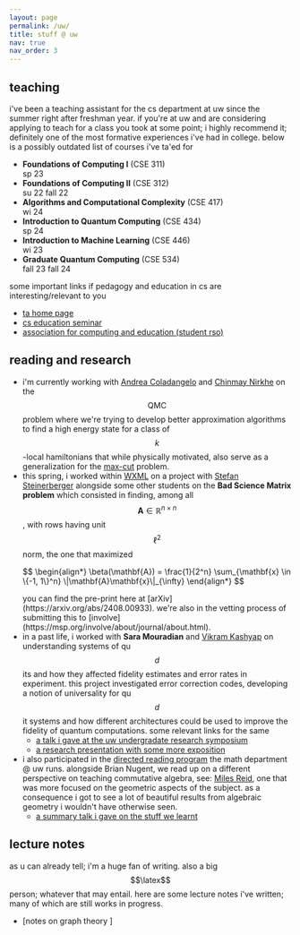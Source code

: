 ```yaml
---
layout: page
permalink: /uw/
title: stuff @ uw
nav: true
nav_order: 3
---
```


## teaching

i've been a teaching assistant for the cs department at uw since the summer right after freshman year. if you're at uw and are considering applying to teach for a class you took at some point; i highly recommend it; definitely one of the most formative experiences i've had in college. below is a possibly outdated list of courses i've ta'ed for

<ul class="list-group list-group-flush">
  <li class="list-group-item d-flex justify-content-between align-items-center flex-column flex-sm-row">
    <div><strong>Foundations of Computing I</strong> (CSE 311)</div>
    <div><span class="badge bg-info text-dark">sp 23</span></div>
  </li>
  <li class="list-group-item d-flex justify-content-between align-items-center flex-column flex-sm-row">
    <div><strong>Foundations of Computing II</strong> (CSE 312)</div>
    <div>
      <span class="badge bg-info text-dark">su 22</span>
      <span class="badge bg-info text-dark">fall 22</span>
    </div>
  </li>
  <li class="list-group-item d-flex justify-content-between align-items-center flex-column flex-sm-row">
    <div><strong>Algorithms and Computational Complexity</strong> (CSE 417)</div>
    <div><span class="badge bg-info text-dark">wi 24</span></div>
  </li>
  <li class="list-group-item d-flex justify-content-between align-items-center flex-column flex-sm-row">
    <div><strong>Introduction to Quantum Computing</strong> (CSE 434)</div>
    <div><span class="badge bg-info text-dark">sp 24</span></div>
  </li>
  <li class="list-group-item d-flex justify-content-between align-items-center flex-column flex-sm-row">
    <div><strong>Introduction to Machine Learning</strong> (CSE 446)</div>
    <div><span class="badge bg-info text-dark">wi 23</span></div>
  </li>
  <li class="list-group-item d-flex justify-content-between align-items-center flex-column flex-sm-row">
    <div><strong>Graduate Quantum Computing</strong> (CSE 534)</div>
    <div>
      <span class="badge bg-info text-dark">fall 23</span>
      <span class="badge bg-info text-dark">fall 24</span>
    </div>
  </li>
</ul>

some important links if pedagogy and education in cs are interesting/relevant to you

- [ta home page](https://www.cs.washington.edu/students/ta/ugrad/how_to_apply)
- [cs education seminar](https://courses.cs.washington.edu/courses/cse590e/)
- [association for computing and education (student rso)](https://uwace.vercel.app/)

## reading and research

- i'm currently working with [Andrea Coladangelo](https://www.andreacoladangelo.com/) and [Chinmay Nirkhe](https://homes.cs.washington.edu/~nirkhe/) on the $$\textsf{QMC}$$ problem where we're trying to develop better approximation algorithms to find a high energy state for a class of $$k$$-local hamiltonians that while physically motivated, also serve as a generalization for the [max-cut](https://en.wikipedia.org/wiki/Maximum_cut) problem. 
- this spring, i worked within [WXML](https://wxml.math.washington.edu/) on a project with [Stefan Steinerberger](https://math.washington.edu/people/stefan-steinerberger) alongside some other students on the **Bad Science Matrix problem** which consisted in finding, among all $$\mathbf{A} \in \mathbb{R}^{n \times n}$$, with rows having unit $$\ell^2$$ norm, the one that maximized 
  <p style = "overflow-x:auto">
  $$
  \begin{align*}
    \beta(\mathbf{A}) = \frac{1}{2^n} \sum_{\mathbf{x} \in \{-1, 1\}^n} \|\mathbf{A}\mathbf{x}\|_{\infty}
  \end{align*}
  $$
  </p>
  you can find the pre-print here at [arXiv](https://arxiv.org/abs/2408.00933). we're also in the vetting process of submitting this to [involve](https://msp.org/involve/about/journal/about.html).
- in a past life, i worked with **Sara Mouradian** and [Vikram Kashyap](https://vikramkashyap.com/) on understanding systems of qu$$d$$its and how they affected fidelity estimates and error rates in experiment. this project investigated error correction codes, developing a notion of universality for qu$$d$$it systems and how different architectures could be used to improve the fidelity of quantum computations. some relevant links for the same 
  - [a talk i gave at the uw undergradate research symposium](/assets/pdf/errorEstimates.pdf)
  - [a research presentation with some more exposition](/assets/pdf/research_presentation.pdf)
- i also participated in the [directed reading program](https://sites.uw.edu/wdrp/) the math department @ uw runs. alongside Brian Nugent, we read up on a different perspective on teaching commutative algebra, see: [Miles Reid](https://en.wikipedia.org/wiki/Miles_Reid), one that was more focused on the geometric aspects of the subject. as a consequence i got to see a lot of beautiful results from algebraic geometry i wouldn't have otherwise seen. 
  - [a summary talk i gave on the stuff we learnt](/assets/pdf/commutative_algebra.pdf)

## lecture notes 
as u can already tell; i'm a huge fan of writing. also a big $$\latex$$ person; whatever that may entail. here are some lecture notes i've written; many of which are still works in progress.

- [notes on graph theory ]